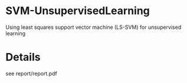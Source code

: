 # SVM-UnsupervisedLearning

Using least squares support vector machine (LS-SVM) for unsupervised learning

# Details

see report/report.pdf

